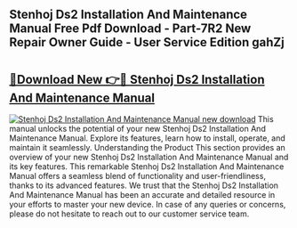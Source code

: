 ## Stenhoj Ds2 Installation And Maintenance Manual Free Pdf Download - Part-7R2 New Repair Owner Guide - User Service Edition gahZj

# <h2><a href="http://bc46461.oget.top/?id=Stenhoj+Ds2+Installation+And+Maintenance+Manual">🔗Download New 👉🔴 Stenhoj Ds2 Installation And Maintenance Manual</a></h2>

[![Stenhoj Ds2 Installation And Maintenance Manual new download](https://i.imgur.com/5g1atiW.png)](http://bc46461.oget.top/?id=Stenhoj+Ds2+Installation+And+Maintenance+Manual)
This manual unlocks the potential of your new Stenhoj Ds2 Installation And Maintenance Manual. Explore its features, learn how to install, operate, and maintain it seamlessly. Understanding the Product This section provides an overview of your new Stenhoj Ds2 Installation And Maintenance Manual and its key features. This remarkable Stenhoj Ds2 Installation And Maintenance Manual offers a seamless blend of functionality and user-friendliness, thanks to its advanced features. We trust that the Stenhoj Ds2 Installation And Maintenance Manual has been an accurate and detailed resource in your efforts to master your new device. In case of any queries or concerns, please do not hesitate to reach out to our customer service team.
